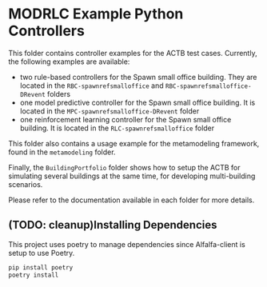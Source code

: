 # MODRLC Example Python Controllers

This folder contains controller examples for the ACTB test cases.
Currently, the following examples are available:
- two rule-based controllers for the Spawn small office building. They are located in the ``RBC-spawnrefsmalloffice`` and ``RBC-spawnrefsmalloffice-DRevent`` folders
- one model predictive controller for the Spawn small office building. It is located in the ``MPC-spawnrefsmalloffice-DRevent`` folder
- one reinforcement learning controller for the Spawn small office building. It is located in the ``RLC-spawnrefsmalloffice`` folder

This folder also contains a usage example for the metamodeling framework, found in the `metamodeling` folder.

Finally, the `BuildingPortfolio` folder shows how to setup the ACTB for simulating several buildings at the same time,
for developing multi-building scenarios.

Please refer to the documentation available in each folder for more details.

## (TODO: cleanup)Installing Dependencies
This project uses poetry to manage dependencies since Alfalfa-client is setup to use Poetry.

```bash
pip install poetry
poetry install
```